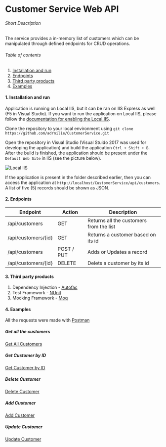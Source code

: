 # Customer Service Web API


###### Short Description
The service provides a in-memory list of customers which can be manipulated through defined endpoints for CRUD operations.

###### Table of contents
1. [Installation and run](https://github.com/adrnilie/CustomerService#1-installation-and-run)
2. [Endpoints](https://github.com/adrnilie/CustomerService#2-endpoints)
3. [Third party products](https://github.com/adrnilie/CustomerService#3-third-party-products)
4. [Examples](https://github.com/adrnilie/CustomerService#4-examples)

#### 1. Installation and run

Application is running on Local IIS, but it can be ran on IIS Express as well (F5 in Visual Studio). If you want to run the application on Local IIS, please follow the [documentation for enabling the Local IIS](https://msdn.microsoft.com/en-us/library/ms181052%28v=vs.80%29.aspx?f=255&MSPPError=-2147217396).

Clone the repository to your local environment using `git clone https://github.com/adrnilie/CustomerService.git`

Open the repository in Visual Studio (Visual Stuido 2017 was used for developing the application) and build the application `Ctrl + Shift + B`. After the build is finished, the application should be present under the `Default Web Site` in IIS (see the picture below).

![Local IIS](https://i.imgur.com/uf1uMOZ.png)

If the application is present in the folder described earlier, then you can access the application at `http://localhost/CustomerService/api/customers`. A list of five (5) records should be shown as JSON.

#### 2. Endpoints

| Endpoint | Action | Description |
|----------|--------|-------------|
|/api/customers|GET|Returns all the customers from the list|
|/api/customers/{id}|GET|Returns a customer based on its id|
|/api/customers|POST / PUT|Adds or Updates a record|
|/api/customers/{id}|DELETE|Delets a customer by its id|

#### 3. Third party products

1. Dependency Injection - [Autofac](https://autofac.org/)
2. Test Framework - [NUnit](https://nunit.org/)
3. Mocking Framework - [Moq](https://github.com/moq/moq4)

#### 4. Examples

All the requests were made with [Postman](https://www.getpostman.com/)

##### Get all the customers
[Get All Customers](https://i.imgur.com/9gAOuw3.png)

##### Get Customer by ID
[Get Customer by ID](https://i.imgur.com/qyMpZM2.png)

##### Delete Customer
[Delete Customer](https://i.imgur.com/FtPU9zg.png)

##### Add Customer
[Add Customer](https://i.imgur.com/6K2rlr6.png)

##### Update Customer
[Update Customer](https://i.imgur.com/YvJnCJf.png)
